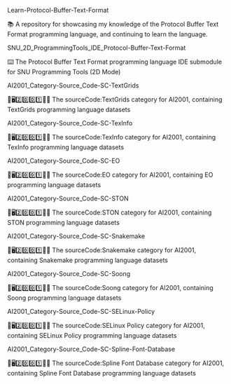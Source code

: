 
Learn-Protocol-Buffer-Text-Format

📚️ A repository for showcasing my knowledge of the Protocol Buffer Text Format programming language, and continuing to learn the language. 

SNU_2D_ProgrammingTools_IDE_Protocol-Buffer-Text-Format

⌨️ The Protocol Buffer Text Format programming language IDE submodule for SNU Programming Tools (2D Mode)

AI2001_Category-Source_Code-SC-TextGrids

🧠️🖥️2️⃣️0️⃣️0️⃣️1️⃣️💾️📜️ The sourceCode:TextGrids category for AI2001, containing TextGrids programming language datasets

AI2001_Category-Source_Code-SC-TexInfo

🧠️🖥️2️⃣️0️⃣️0️⃣️1️⃣️💾️📜️ The sourceCode:TexInfo category for AI2001, containing TexInfo programming language datasets

AI2001_Category-Source_Code-SC-EO

🧠️🖥️2️⃣️0️⃣️0️⃣️1️⃣️💾️📜️ The sourceCode:EO category for AI2001, containing EO programming language datasets

AI2001_Category-Source_Code-SC-STON

🧠️🖥️2️⃣️0️⃣️0️⃣️1️⃣️💾️📜️ The sourceCode:STON category for AI2001, containing STON programming language datasets

AI2001_Category-Source_Code-SC-Snakemake

🧠️🖥️2️⃣️0️⃣️0️⃣️1️⃣️💾️📜️ The sourceCode:Snakemake category for AI2001, containing Snakemake programming language datasets

AI2001_Category-Source_Code-SC-Soong

🧠️🖥️2️⃣️0️⃣️0️⃣️1️⃣️💾️📜️ The sourceCode:Soong category for AI2001, containing Soong programming language datasets

AI2001_Category-Source_Code-SC-SELinux-Policy

🧠️🖥️2️⃣️0️⃣️0️⃣️1️⃣️💾️📜️ The sourceCode:SELinux Policy category for AI2001, containing SELinux Policy programming language datasets

AI2001_Category-Source_Code-SC-Spline-Font-Database

🧠️🖥️2️⃣️0️⃣️0️⃣️1️⃣️💾️📜️ The sourceCode:Spline Font Database category for AI2001, containing Spline Font Database programming language datasets

